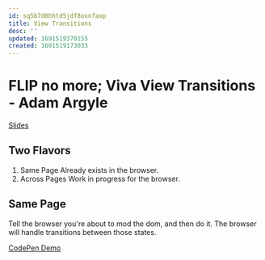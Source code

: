 ```yaml
---
id: sq5b7d8hhtd5jdf8oxnfaxp
title: View Transitions
desc: ''
updated: 1691519370155
created: 1691519173033
---
```

# FLIP no more; Viva View Transitions - Adam Argyle
[Slides](seattlejs-view-transitions.netlify.app)

## Two Flavors
1. Same Page 
Already exists in the browser.
2. Across Pages
Work in progress for the browser.


## Same Page
Tell the browser you're about to mod the dom, and then do it. The browser will handle transitions between those states.

[CodePen Demo](https://codepen.io/argyleink/full/OJBajxa)